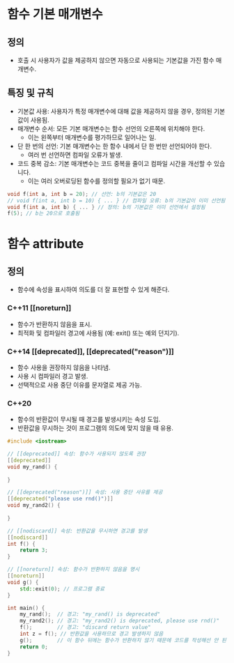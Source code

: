 # 함수 기본 매개변수

## 정의
- 호출 시 사용자가 값을 제공하지 않으면 자동으로 사용되는 기본값을 가진 함수 매개변수.

## 특징 및 규칙
- 기본값 사용: 사용자가 특정 매개변수에 대해 값을 제공하지 않을 경우, 정의된 기본값이 사용됨.
- 매개변수 순서: 모든 기본 매개변수는 함수 선언의 오른쪽에 위치해야 한다. 
    - 이는 왼쪽부터 매개변수를 평가하므로 일어나는 일.
- 단 한 번의 선언: 기본 매개변수는 한 함수 내에서 단 한 번만 선언되어야 한다. 
    - 여러 번 선언하면 컴파일 오류가 발생.
- 코드 중복 감소: 기본 매개변수는 코드 중복을 줄이고 컴파일 시간을 개선할 수 있습니다. 
    - 이는 여러 오버로딩된 함수를 정의할 필요가 없기 때문.

```cpp
void f(int a, int b = 20); // 선언: b의 기본값은 20
// void f(int a, int b = 10) { ... } // 컴파일 오류: b의 기본값이 이미 선언됨
void f(int a, int b) { ... } // 정의: b의 기본값은 이미 선언에서 설정됨
f(5); // b는 20으로 호출됨
```

# 함수 attribute

## 정의
- 함수에 속성을 표시하여 의도를 더 잘 표현할 수 있게 해준다.

### C++11 [[noreturn]]
- 함수가 반환하지 않음을 표시.
- 최적화 및 컴파일러 경고에 사용됨 (예: exit() 또는 예외 던지기).

### C++14 [[deprecated]], [[deprecated("reason")]]
- 함수 사용을 권장하지 않음을 나타냄.
- 사용 시 컴파일러 경고 발생.
- 선택적으로 사용 중단 이유를 문자열로 제공 가능.

### C++20
- 함수의 반환값이 무시될 때 경고를 발생시키는 속성 도입.
- 반환값을 무시하는 것이 프로그램의 의도에 맞지 않을 때 유용.

```cpp
#include <iostream>

// [[deprecated]] 속성: 함수가 사용되지 않도록 권장
[[deprecated]]
void my_rand() {
    
}

// [[deprecated("reason")]] 속성: 사용 중단 사유를 제공
[[deprecated("please use rnd()")]]
void my_rand2() {
    
}

// [[nodiscard]] 속성: 반환값을 무시하면 경고를 발생
[[nodiscard]]
int f() {
    return 3;
}

// [[noreturn]] 속성: 함수가 반환하지 않음을 명시
[[noreturn]]
void g() {
    std::exit(0); // 프로그램 종료
}

int main() {
    my_rand();  // 경고: "my_rand() is deprecated"
    my_rand2(); // 경고: "my_rand2() is deprecated, please use rnd()"
    f();        // 경고: "discard return value"
    int z = f(); // 반환값을 사용하므로 경고 발생하지 않음
    g();        // 이 함수 뒤에는 함수가 반환하지 않기 때문에 코드를 작성해선 안 된다 
    return 0;
}
```
